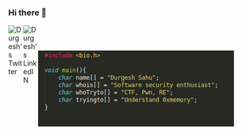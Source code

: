 ### Hi there 👋
<a href="https://twitter.com/Durgesh73475598">
  <img align="left" alt="Durgesh's Twitter" width="30px" src="https://raw.githubusercontent.com/peterthehan/peterthehan/master/assets/twitter.svg" />
</a>
<a href="https://www.linkedin.com/in/durgesh-sahu-a4763b1a8/">
  <img align="left" alt="Durgesh's LinkedIN" width="30px" src="https://raw.githubusercontent.com/peterthehan/peterthehan/master/assets/linkedin.svg" />
</a>
<br />
<br />
<br />

<img align="center" alt="cover" src="iamcover.png">
<!--
**Durge5h/Durge5h** is a ✨ _special_ ✨ repository because its `README.md` (this file) appears on your GitHub profile.

Here are some ideas to get you started:

- 🔭 I’m currently working on ...
- 🌱 I’m currently learning ...
- 👯 I’m looking to collaborate on ...
- 🤔 I’m looking for help with ...
- 💬 Ask me about ...
- 📫 How to reach me: ...
- 😄 Pronouns: ...
- ⚡ Fun fact: ...
-->
